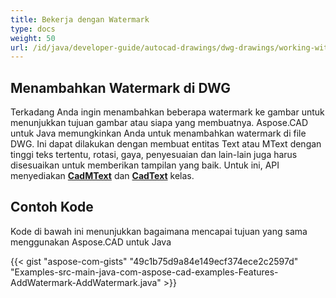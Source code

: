 ```yaml
---
title: Bekerja dengan Watermark
type: docs
weight: 50
url: /id/java/developer-guide/autocad-drawings/dwg-drawings/working-with-watermark/
---
```


## **Menambahkan Watermark di DWG**

Terkadang Anda ingin menambahkan beberapa watermark ke gambar untuk menunjukkan tujuan gambar atau siapa yang membuatnya. Aspose.CAD untuk Java memungkinkan Anda untuk menambahkan watermark di file DWG. Ini dapat dilakukan dengan membuat entitas Text atau MText dengan tinggi teks tertentu, rotasi, gaya, penyesuaian dan lain-lain juga harus disesuaikan untuk memberikan tampilan yang baik. Untuk ini, API menyediakan [**CadMText**](https://reference.aspose.com/cad/java/com.aspose.cad.fileformats.cad.cadobjects/CadMText) dan [**CadText**](https://reference.aspose.com/cad/java/com.aspose.cad.fileformats.cad.cadobjects/CadText) kelas.

## Contoh Kode

Kode di bawah ini menunjukkan bagaimana mencapai tujuan yang sama menggunakan Aspose.CAD untuk Java

{{< gist "aspose-com-gists" "49c1b75d9a84e149ecf374ece2c2597d" "Examples-src-main-java-com-aspose-cad-examples-Features-AddWatermark-AddWatermark.java" >}}
